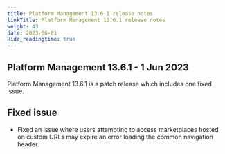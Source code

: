 ```yaml
---
title: Platform Management 13.6.1 release notes
linkTitle: Platform Management 13.6.1 release notes
weight: 43
date: 2023-06-01
Hide_readingtime: true
---
```


## Platform Management 13.6.1 - 1 Jun 2023

Platform Management 13.6.1 is a patch release which includes one fixed issue.

## Fixed issue

* Fixed an issue where users attempting to access marketplaces hosted on custom URLs may expire an error loading the common navigation header.
